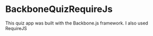 BackboneQuizRequireJs
=====================

This quiz app was built with the Backbone.js framework. I also used RequireJS
